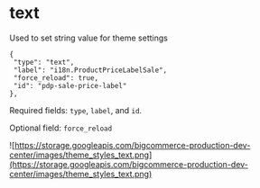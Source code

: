 # text

Used to set string value for theme settings

```
{
 "type": "text",
 "label": "i18n.ProductPriceLabelSale",
 "force_reload": true,
 "id": "pdp-sale-price-label"
},
```
Required fields: `type`, `label`, and `id`.

Optional field: `force_reload`


![https://storage.googleapis.com/bigcommerce-production-dev-center/images/theme_styles_text.png](https://storage.googleapis.com/bigcommerce-production-dev-center/images/theme_styles_text.png)

